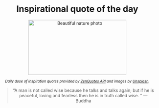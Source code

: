 
<div align="center">

# Inspirational quote of the day

<img src="./data/photo.jpeg" alt="Beautiful nature photo" width="320" height="180">

<sub><i>Daily dose of inspiration quotes provided by [ZenQuotes API](https://zenquotes.io/) and images by [Unsplash](https://unsplash.com/).</i></sub>


<blockquote>&ldquo;A man is not called wise because he talks and talks again; but if he is peaceful, loving and fearless then he is in truth called wise. &rdquo; &mdash; <footer>Buddha</footer></blockquote>

</div>
